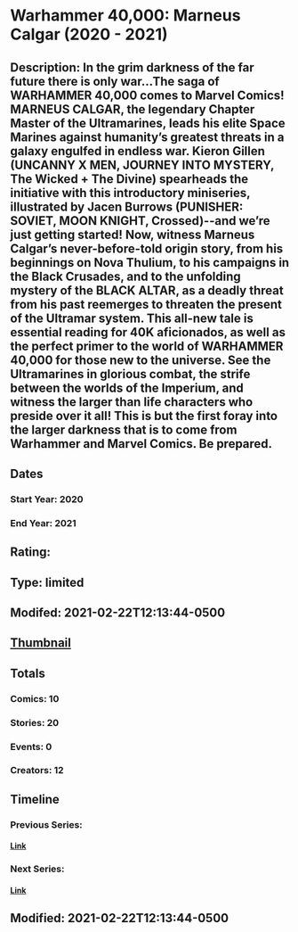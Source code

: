# Warhammer 40,000: Marneus Calgar (2020 - 2021)
## Description: In the grim darkness of the far future there is only war…The saga of WARHAMMER 40,000 comes to Marvel Comics! MARNEUS CALGAR, the legendary Chapter Master of the Ultramarines, leads his elite Space Marines against humanity’s greatest threats in a galaxy engulfed in endless war. Kieron Gillen (UNCANNY X MEN, JOURNEY INTO MYSTERY, The Wicked + The Divine) spearheads the initiative with this introductory miniseries, illustrated by Jacen Burrows (PUNISHER: SOVIET, MOON KNIGHT, Crossed)--and we’re just getting started! Now, witness Marneus Calgar’s never-before-told origin story, from his beginnings on Nova Thulium, to his campaigns in the Black Crusades, and to the unfolding mystery of the BLACK ALTAR, as a deadly threat from his past reemerges to threaten the present of the Ultramar system. This all-new tale is essential reading for 40K aficionados, as well as the perfect primer to the world of WARHAMMER 40,000 for those new to the universe. See the Ultramarines in glorious combat, the strife between the worlds of the Imperium, and witness the larger than life characters who preside over it all! This is but the first foray into the larger darkness that is to come from Warhammer and Marvel Comics. Be prepared. 
## Dates
### Start Year: 2020
### End Year: 2021
## Rating: 
## Type: limited
## Modifed: 2021-02-22T12:13:44-0500
## [Thumbnail](http://i.annihil.us/u/prod/marvel/i/mg/6/e0/5f874f31ed840.jpg)
## Totals
### Comics: 10
### Stories: 20
### Events: 0
### Creators: 12
## Timeline
### Previous Series: 
#### [Link]()
### Next Series: 
#### [Link]()
## Modified: 2021-02-22T12:13:44-0500